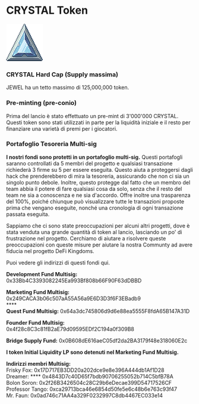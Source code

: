 # CRYSTAL Token

![CRYSTAL](<../../.gitbook/assets/image (2).png>)

### CRYSTAL Hard Cap (Supply massima)

JEWEL ha un tetto massimo di 125,000,000 token.

### Pre-minting (pre-conio)

Prima del lancio è stato effettuato un pre-mint di 3'000'000 CRYSTAL. Questi token sono stati utilizzati in parte per la liquidità iniziale e il resto per finanziare una varietà di premi per i giocatori.

### Portafoglio Tesoreria Multi-sig

**I nostri fondi sono protetti in un portafoglio multi-sig.** Questi portafogli saranno controllati da 5 membri del progetto e qualsiasi transazione richiederà 3 firme su 5 per essere eseguita. Questo aiuta a proteggersi dagli hack che prenderebbero di mira la tesoreria, assicurando che non ci sia un singolo punto debole. Inoltre, questo protegge dal fatto che un membro del team abbia il potere di fare qualsiasi cosa da solo, senza che il resto del team ne sia a conoscenza e ne sia d'accordo. Offre inoltre una trasparenza del 100%, poiché chiunque può visualizzare tutte le transazioni proposte prima che vengano eseguite, nonché una cronologia di ogni transazione passata eseguita.

Sappiamo che ci sono state preoccupazioni per alcuni altri progetti, dove è stata venduta una grande quantità di token al lancio, lasciando un po' di frustrazione nel progetto. Cerchiamo di aiutare a risolvere queste preoccupazioni con queste misure per aiutare la nostra Communty ad avere fiducia nel progetto DeFi Kingdoms.

Puoi vedere gli indirizzi di questi fondi qui.

**Development Fund Multisig:** 0x33Bb4C3393082245Ea993Bf808b66F90F63dDBBD

**Marketing Fund Multisig:** 0x249CACA3b06c507aA55A56a9E6D3D3f6F3EBadb9\
****\
**Quest Fund Multisig:** 0x64a3dc745806d9d6e88ea5555F8fdA65B147A31D

**Founder Fund Multisig:** 0x4f28c8C3c81fB2aE79d09595EDf2C194a0f309B8

**Bridge Supply Fund:** 0x0B608dE616aeC05df2da2BA3179f48e318060E2c&#x20;

**I token Initial Liquidity LP sono detenuti nel Marketing Fund Multisig.**

**Indirizzi membri Multisig:**\
Frisky Fox: 0x17D717EB3DD20a202dce9e8e396A444db1Af1D28\
Dreamer: **** 0x4843D7c40D65f7bdb90706255052b714C5bfB78A\
Bolon Soron: 0x2f26B3426504c28C29b6eDecae399D54717526CF\
Professor Tango: 0xca29713bca46e6854d50fe5e6c48b6e763c93f47\
Mr. Faun: 0x0ad746c71AA4a329F0232997C8db4467EC033e14
